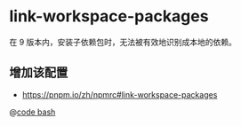 # link-workspace-packages

在 9 版本内，安装子依赖包时，无法被有效地识别成本地的依赖。

## 增加该配置

- https://pnpm.io/zh/npmrc#link-workspace-packages

@[code bash](./.npmrc)
